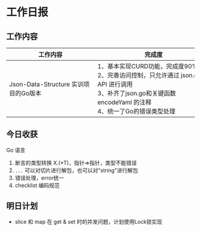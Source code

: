 # 工作日报

## 工作内容

| <div style="width:220px">工作内容</div> | <div style="width:300px">完成度</div>                            |
| ------------------------------------ | ------------------------------------------------------------ |
| Json-Data-Structure 实训项目的Go版本 | 1、基本实现CURD功能，完成度90%；<br>2、完善访问控制，只允许通过 json.go 的 API 进行调用<br>3、补齐了json.go和关键函数 encodeYaml 的注释<br>4、统一了Go的错误类型处理 |

## 今日收获

Go 语言

1. 断言的类型转换 X.(*T)，指针=>指针，类型不能错误
2. ` ... ` 可以对切片进行解包，也可以对"string"进行解包
3. 错误处理，error统一
4. checklist 编码规范

## 明日计划

- slice 和 map 在 get & set 时的并发问题，计划使用Lock锁实现


